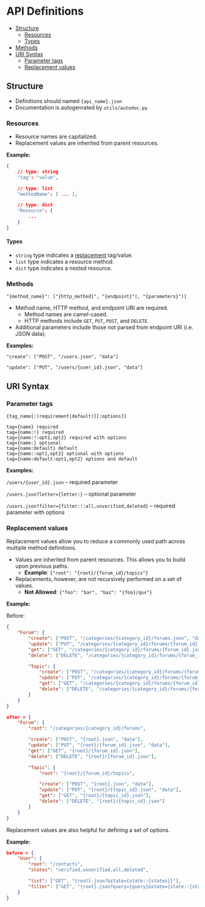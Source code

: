# API Definitions

* [Structure](#structure)
   * [Resources](#resources)
   * [Types](#types)
* [Methods](#methods)
* [URI Syntax](#urisyntax)
   * [Parameter tags](#parametertags)
   * [Replacement values](#replacementvalues)

## Structure

* Definitions should named `{api_name}.json`
* Documentation is autogenrated by `utils/autodoc.py`

### Resources

* Resource names are capitalized.
* Replacement values are inherited from parent resources.

**Example:**

```json
{
    // type: string
    "tag": "value",

    // type: list
    "methodName": [ ... ],

    // type: dict
    "Resource": {
        ...
    }
}
```

#### Types

* `string` type indicates a [replacement](#replacement-values) tag/value.
* `list` type indicates a resource method.
* `dict` type indicates a nested resource.

### Methods

`"{method_name}": ["{http_method}", "{endpoint}"(, "{parameters}")]`

* Method name, HTTP method, and endpoint URI are required.
   * Method names are camel-cased.
   * HTTP methods include `GET`, `PUT`, `POST`, and `DELETE`.
* Additional parameters include those not parsed from endpoint URI (i.e. JSON data).

**Examples:**

`"create": ["POST", "/users.json", "data"]`

`"update": ["PUT", "/users/{user_id}.json", "data"]`


## URI Syntax

### Parameter tags

`{tag_name[:(requirement|default)][:options]}`

```
tag={name} required
tag={name:!} required
tag={name:!:opt1,opt2} required with options
tag={name:} optional
tag={name:default} default
tag={name::opt1,opt2} optional with options
tag={name:default:opt1,opt2} options and default
```

**Examples:**

`/users/{user_id}.json` – required parameter

`/users.json?letter={letter:}` – optional parameter

`/users.json?filter={filter:!:all,unverified,deleted}` – required parameter with options

### Replacement values

Replacement values allow you to reduce a commonly used path across multiple method definitions.

* Values are inherited from parent resources. This allows you to build upon previous paths.
   * **Example**: `{"root": "{root}/{forum_id}/topics"}`
* Replacements, however, are not recursively performed on a set of values.
   * **Not Allowed**: `{"foo": "bar", "baz": "{foo}/qux"}`

**Example:**

Before:
```json
{
    "Forum": {
        "create": ["POST", "/categories/{category_id}/forums.json", "data"],
        "update": ["PUT", "/categories/{category_id}/forums/{forum_id}.json", "data"],
        "get": ["GET", "/categories/{category_id}/forums/{forum_id}.json"],
        "delete": ["DELETE", "/categories/{category_id}/forums/{forum_id}"],

        "Topic": {
            "create": ["POST", "/categories/{category_id}/forums/{forum_id}/topics.json", "data"],
            "update": ["PUT", "/categories/{category_id}/forums/{forum_id}/topics/{topic_id}.json", "data"],
            "get": ["GET", "/categories/{category_id}/forums/{forum_id}/topics"],
            "delete": ["DELETE", "/categories/{category_id}/forums/{forum_id}/topics/{topic_id}.json"]
        }
    }
}
```

```json
after = {
    "Forum": {
        "root": "/categories/{category_id}/forums",

        "create": ["POST", "{root}.json", "data"],
        "update": ["PUT", "{root}/{forum_id}.json", "data"],
        "get": ["GET", "{root}/{forum_id}.json"],
        "delete": ["DELETE", "{root}/{forum_id}.json"],

        "Topic": {
            "root": "{root}/{forum_id}/topics",

            "create": ["POST", "{root}.json", "data"],
            "update": ["PUT", "{root}/{topic_id}.json", "data"],
            "get": ["GET", "{root}/{topic_id}.json"],
            "delete": ["DELETE", "{root}/{topic_id}.json"]
        }
    }
}
```

Replacement values are also helpful for defining a set of options.

**Example:**

```json
before = {
    "User": {
        "root": "/contacts",
        "states": "verified,unverified,all,deleted",

        "list": ["GET", "{root}.json?&state={state::{states}}"],
        "filter": ["GET", "{root}.json?query={query}&state={state::{states}}"]
    }
}
```
